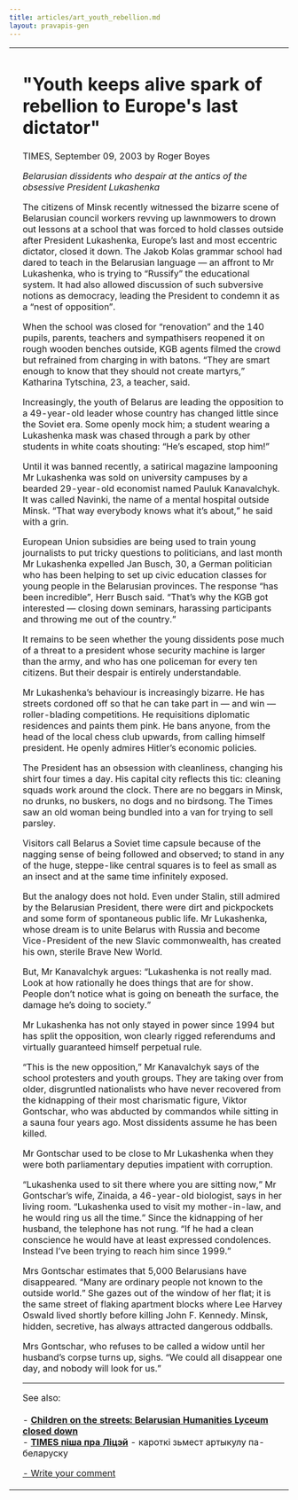 ```yaml
---
title: articles/art_youth_rebellion.md 
layout: pravapis-gen
---
```



<table>
<tbody>
<tr class="odd">
<td>
</td>
<td>
<h1 id="youth-keeps-alive-spark-of-rebellion-to-europes-last-dictator">"Youth keeps alive spark of rebellion to Europe's last dictator"</h1>
<p>TIMES, September 09, 2003 by Roger Boyes</p>
<p><em>Belarusian dissidents who despair at the antics of the obsessive President Lukashenka</em></p>
<p>The citizens of Minsk recently witnessed the bizarre scene of Belarusian council workers revving up lawnmowers to drown out lessons at a school that was forced to hold classes outside after President Lukashenka, Europe’s last and most eccentric dictator, closed it down. The Jakob Kolas grammar school had dared to teach in the Belarusian language — an affront to Mr Lukashenka, who is trying to “Russify” the educational system. It had also allowed discussion of such subversive notions as democracy, leading the President to condemn it as a “nest of opposition”.</p>
<p>When the school was closed for “renovation” and the 140 pupils, parents, teachers and sympathisers reopened it on rough wooden benches outside, KGB agents filmed the crowd but refrained from charging in with batons. “They are smart enough to know that they should not create martyrs,” Katharina Tytschina, 23, a teacher, said.</p>
<p>Increasingly, the youth of Belarus are leading the opposition to a 49-year-old leader whose country has changed little since the Soviet era. Some openly mock him; a student wearing a Lukashenka mask was chased through a park by other students in white coats shouting: “He’s escaped, stop him!”</p>
<p>Until it was banned recently, a satirical magazine lampooning Mr Lukashenka was sold on university campuses by a bearded 29-year-old economist named Pauluk Kanavalchyk. It was called Navinki, the name of a mental hospital outside Minsk. “That way everybody knows what it’s about,” he said with a grin.</p>
<p>European Union subsidies are being used to train young journalists to put tricky questions to politicians, and last month Mr Lukashenka expelled Jan Busch, 30, a German politician who has been helping to set up civic education classes for young people in the Belarusian provinces. The response “has been incredible”, Herr Busch said. “That’s why the KGB got interested — closing down seminars, harassing participants and throwing me out of the country.”</p>
<p>It remains to be seen whether the young dissidents pose much of a threat to a president whose security machine is larger than the army, and who has one policeman for every ten citizens. But their despair is entirely understandable.</p>
<p>Mr Lukashenka’s behaviour is increasingly bizarre. He has streets cordoned off so that he can take part in — and win — roller-blading competitions. He requisitions diplomatic residences and paints them pink. He bans anyone, from the head of the local chess club upwards, from calling himself president. He openly admires Hitler’s economic policies.</p>
<p>The President has an obsession with cleanliness, changing his shirt four times a day. His capital city reflects this tic: cleaning squads work around the clock. There are no beggars in Minsk, no drunks, no buskers, no dogs and no birdsong. The Times saw an old woman being bundled into a van for trying to sell parsley.</p>
<p>Visitors call Belarus a Soviet time capsule because of the nagging sense of being followed and observed; to stand in any of the huge, steppe-like central squares is to feel as small as an insect and at the same time infinitely exposed.</p>
<p>But the analogy does not hold. Even under Stalin, still admired by the Belarusian President, there were dirt and pickpockets and some form of spontaneous public life. Mr Lukashenka, whose dream is to unite Belarus with Russia and become Vice-President of the new Slavic commonwealth, has created his own, sterile Brave New World.</p>
<p>But, Mr Kanavalchyk argues: “Lukashenka is not really mad. Look at how rationally he does things that are for show. People don’t notice what is going on beneath the surface, the damage he’s doing to society.”</p>
<p>Mr Lukashenka has not only stayed in power since 1994 but has split the opposition, won clearly rigged referendums and virtually guaranteed himself perpetual rule.</p>
<p>“This is the new opposition,” Mr Kanavalchyk says of the school protesters and youth groups. They are taking over from older, disgruntled nationalists who have never recovered from the kidnapping of their most charismatic figure, Viktor Gontschar, who was abducted by commandos while sitting in a sauna four years ago. Most dissidents assume he has been killed.</p>
<p>Mr Gontschar used to be close to Mr Lukashenka when they were both parliamentary deputies impatient with corruption.</p>
<p>“Lukashenka used to sit there where you are sitting now,” Mr Gontschar’s wife, Zinaida, a 46-year-old biologist, says in her living room. “Lukashenka used to visit my mother-in-law, and he would ring us all the time.” Since the kidnapping of her husband, the telephone has not rung. “If he had a clean conscience he would have at least expressed condolences. Instead I’ve been trying to reach him since 1999.”</p>
<p>Mrs Gontschar estimates that 5,000 Belarusians have disappeared. “Many are ordinary people not known to the outside world.” She gazes out of the window of her flat; it is the same street of flaking apartment blocks where Lee Harvey Oswald lived shortly before killing John F. Kennedy. Minsk, hidden, secretive, has always attracted dangerous oddballs.</p>
<p>Mrs Gontschar, who refuses to be called a widow until her husband’s corpse turns up, sighs. “We could all disappear one day, and nobody will look for us.”</p>
<hr />
<p>See also:<br />
<br />
- <strong><a href="articles/art_humanities_lyceum.html">Children on the streets: Belarusian Humanities Lyceum closed down</a></strong><br />
- <strong><a href="http://www.svaboda.org/news/articles/2003/09/20030909160956.html">TIMES піша пра Ліцэй</a></strong> - кароткі зьмест артыкулу па-беларуску</p>
<p><span class="small"><a href="gb_add.html?ref=http%3A%2F%2Fwww%2Epravapis%2Eorg%2Fart%5Fyouth%5Frebellion%2Easp">- Write your comment</a></span></p></td>
</tr>
</tbody>
</table>

